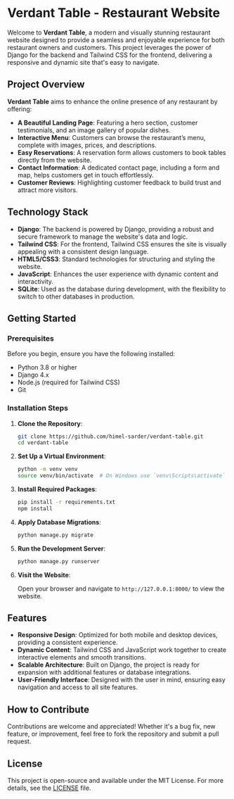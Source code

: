 # Verdant Table - Restaurant Website

Welcome to **Verdant Table**, a modern and visually stunning restaurant website designed to provide a seamless and enjoyable experience for both restaurant owners and customers. This project leverages the power of Django for the backend and Tailwind CSS for the frontend, delivering a responsive and dynamic site that's easy to navigate.

## Project Overview

**Verdant Table** aims to enhance the online presence of any restaurant by offering:

- **A Beautiful Landing Page**: Featuring a hero section, customer testimonials, and an image gallery of popular dishes.
- **Interactive Menu**: Customers can browse the restaurant’s menu, complete with images, prices, and descriptions.
- **Easy Reservations**: A reservation form allows customers to book tables directly from the website.
- **Contact Information**: A dedicated contact page, including a form and map, helps customers get in touch effortlessly.
- **Customer Reviews**: Highlighting customer feedback to build trust and attract more visitors.

## Technology Stack

- **Django**: The backend is powered by Django, providing a robust and secure framework to manage the website's data and logic.
- **Tailwind CSS**: For the frontend, Tailwind CSS ensures the site is visually appealing with a consistent design language.
- **HTML5/CSS3**: Standard technologies for structuring and styling the website.
- **JavaScript**: Enhances the user experience with dynamic content and interactivity.
- **SQLite**: Used as the database during development, with the flexibility to switch to other databases in production.

## Getting Started

### Prerequisites

Before you begin, ensure you have the following installed:

- Python 3.8 or higher
- Django 4.x
- Node.js (required for Tailwind CSS)
- Git

### Installation Steps

1. **Clone the Repository**:

   ```bash
   git clone https://github.com/himel-sarder/verdant-table.git
   cd verdant-table
   ```

2. **Set Up a Virtual Environment**:

   ```bash
   python -m venv venv
   source venv/bin/activate  # On Windows use `venv\Scripts\activate`
   ```

3. **Install Required Packages**:

   ```bash
   pip install -r requirements.txt
   npm install
   ```

4. **Apply Database Migrations**:

   ```bash
   python manage.py migrate
   ```

5. **Run the Development Server**:

   ```bash
   python manage.py runserver
   ```

6. **Visit the Website**:

   Open your browser and navigate to `http://127.0.0.1:8000/` to view the website.

## Features

- **Responsive Design**: Optimized for both mobile and desktop devices, providing a consistent experience.
- **Dynamic Content**: Tailwind CSS and JavaScript work together to create interactive elements and smooth transitions.
- **Scalable Architecture**: Built on Django, the project is ready for expansion with additional features or database integrations.
- **User-Friendly Interface**: Designed with the user in mind, ensuring easy navigation and access to all site features.


## How to Contribute

Contributions are welcome and appreciated! Whether it's a bug fix, new feature, or improvement, feel free to fork the repository and submit a pull request.

## License

This project is open-source and available under the MIT License. For more details, see the [LICENSE](LICENSE) file.

